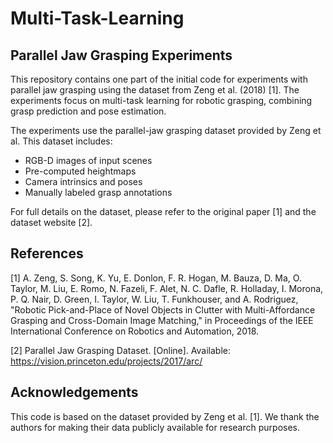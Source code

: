 # Multi-Task-Learning

## Parallel Jaw Grasping Experiments

This repository contains one part of the initial code for experiments with parallel jaw grasping using the dataset from Zeng et al. (2018) [1]. The experiments focus on multi-task learning for robotic grasping, combining grasp prediction and pose estimation.

The experiments use the parallel-jaw grasping dataset provided by Zeng et al. This dataset includes:

- RGB-D images of input scenes
- Pre-computed heightmaps
- Camera intrinsics and poses
- Manually labeled grasp annotations

For full details on the dataset, please refer to the original paper [1] and the dataset website [2].


## References

[1] A. Zeng, S. Song, K. Yu, E. Donlon, F. R. Hogan, M. Bauza, D. Ma, O. Taylor, M. Liu, E. Romo, N. Fazeli, F. Alet, N. C. Dafle, R. Holladay, I. Morona, P. Q. Nair, D. Green, I. Taylor, W. Liu, T. Funkhouser, and A. Rodriguez, "Robotic Pick-and-Place of Novel Objects in Clutter with Multi-Affordance Grasping and Cross-Domain Image Matching," in Proceedings of the IEEE International Conference on Robotics and Automation, 2018.

[2] Parallel Jaw Grasping Dataset. [Online]. Available: https://vision.princeton.edu/projects/2017/arc/

## Acknowledgements

This code is based on the dataset provided by Zeng et al. [1]. We thank the authors for making their data publicly available for research purposes.
